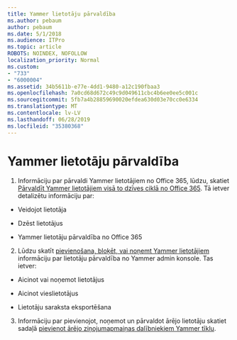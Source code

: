 ```yaml
---
title: Yammer lietotāju pārvaldība
ms.author: pebaum
author: pebaum
ms.date: 5/1/2018
ms.audience: ITPro
ms.topic: article
ROBOTS: NOINDEX, NOFOLLOW
localization_priority: Normal
ms.custom:
- "733"
- "6000004"
ms.assetid: 34b5611b-e77e-4dd1-9480-a12c190fbaa3
ms.openlocfilehash: 7a0cd68d672c49c9d049611cbc4b6ee0ee5c001c
ms.sourcegitcommit: 5fb7a4b28859690020efdea630d03e70cc0e6334
ms.translationtype: MT
ms.contentlocale: lv-LV
ms.lasthandoff: 06/28/2019
ms.locfileid: "35380368"
---
```

# <a name="managing-yammer-users"></a>Yammer lietotāju pārvaldība

1. Informāciju par pārvaldi Yammer lietotājiem no Office 365, lūdzu, skatiet [Pārvaldīt Yammer lietotājiem visā to dzīves ciklā no Office 365](https://support.office.com/article/6c4c8fff-6444-404a-bffc-f9da0bcc3039). Tā ietver detalizētu informāciju par:

  - Veidojot lietotāja

  - Dzēst lietotājus

  - Yammer lietotāju pārvaldība no Office 365

2. Lūdzu skatīt [pievienošana, bloķēt, vai noņemt Yammer lietotājiem](http://alchemyportal.azurewebsites.net/Rule/ManageYammer%20users%20across%20their%20lifecycle%20from%20Office%20365) informāciju par lietotāju pārvaldība no Yammer admin konsole. Tas ietver:

  - Aicinot vai noņemot lietotājus

  - Aicinot vieslietotājus

  - Lietotāju saraksta eksportēšana

3. Informāciju par pievienojot, noņemot un pārvaldot ārējo lietotāju skatiet sadaļā [pievienot ārējo ziņojumapmaiņas dalībniekiem Yammer tīklu](https://support.office.com/article/423653bb-86b2-4eac-9d7e-dca121f7c16c).
